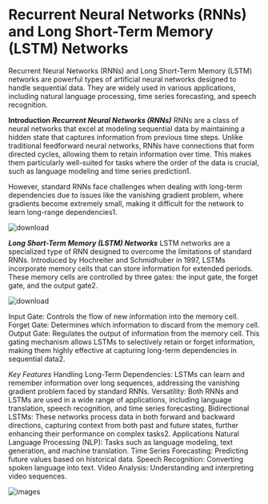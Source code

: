 # Recurrent Neural Networks (RNNs) and Long Short-Term Memory (LSTM) Networks
Recurrent Neural Networks (RNNs) and Long Short-Term Memory (LSTM) networks are powerful types of artificial neural networks designed to handle sequential data. They are widely used in various applications, including natural language processing, time series forecasting, and speech recognition.

**Introduction**
***Recurrent Neural Networks (RNNs)***
RNNs are a class of neural networks that excel at modeling sequential data by maintaining a hidden state that captures information from previous time steps. Unlike traditional feedforward neural networks, RNNs have connections that form directed cycles, allowing them to retain information over time. This makes them particularly well-suited for tasks where the order of the data is crucial, such as language modeling and time series prediction1.

However, standard RNNs face challenges when dealing with long-term dependencies due to issues like the vanishing gradient problem, where gradients become extremely small, making it difficult for the network to learn long-range dependencies1.

![download](https://github.com/Arash7662536/RNN-LSTM-tutorial/assets/129587820/e7a1e949-5352-4be9-85b4-d2de4f276f19)

***Long Short-Term Memory (LSTM) Networks***
LSTM networks are a specialized type of RNN designed to overcome the limitations of standard RNNs. Introduced by Hochreiter and Schmidhuber in 1997, LSTMs incorporate memory cells that can store information for extended periods. These memory cells are controlled by three gates: the input gate, the forget gate, and the output gate2.

![download](https://github.com/Arash7662536/RNN-LSTM-tutorial/assets/129587820/406934a1-e836-4dfb-801e-9d50a7202dad)

Input Gate: Controls the flow of new information into the memory cell.
Forget Gate: Determines which information to discard from the memory cell.
Output Gate: Regulates the output of information from the memory cell.
This gating mechanism allows LSTMs to selectively retain or forget information, making them highly effective at capturing long-term dependencies in sequential data2.

*Key Features*
Handling Long-Term Dependencies: LSTMs can learn and remember information over long sequences, addressing the vanishing gradient problem faced by standard RNNs.
Versatility: Both RNNs and LSTMs are used in a wide range of applications, including language translation, speech recognition, and time series forecasting.
Bidirectional LSTMs: These networks process data in both forward and backward directions, capturing context from both past and future states, further enhancing their performance on complex tasks2.
Applications
Natural Language Processing (NLP): Tasks such as language modeling, text generation, and machine translation.
Time Series Forecasting: Predicting future values based on historical data.
Speech Recognition: Converting spoken language into text.
Video Analysis: Understanding and interpreting video sequences.

![images](https://github.com/Arash7662536/RNN-LSTM-tutorial/assets/129587820/a4404f4f-babe-41dc-9533-bf6bd93e34ff)
